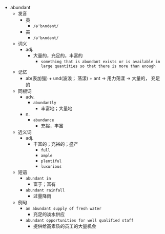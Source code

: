 - abundant
  - 发音
    - 英
      - `/ə'bʌndənt/`
    - 美
      - `/ə'bʌndənt/`
  - 词义
    - adj.
      - 大量的，充足的，丰富的
        - `something that is abundant exists or is available in large quantities so that there is more than enough`
  - 记忆
    - ab(表加强) + und(波浪； 荡漾) + ant → 用力荡漾 → 大量的， 充足的
  - 同根词
    - adv.
      - `abundantly`
        - 丰富地；大量地
    - n.
      - `abundance`
        - 充裕，丰富
  - 近义词
    - adj.
      - 丰富的；充裕的；盛产
        - `full`
        - `ample`
        - `plentiful`
        - `luxurious`
  - 短语
    - `abundant in`
      - 富于；富有 
    - `abundant rainfall`
      - 过量降雨 
  - 例句
    - `an abundant supply of fresh water`
      - 充足的淡水供应
    - `abundant opportunities for well qualified staff`
      - 提供给高素质的员工的大量机会

